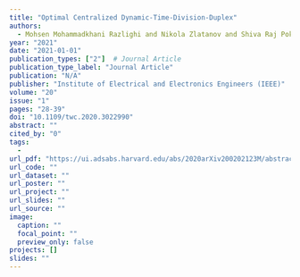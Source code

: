 ```yaml
---
title: "Optimal Centralized Dynamic-Time-Division-Duplex"
authors:
  - Mohsen Mohammadkhani Razlighi and Nikola Zlatanov and Shiva Raj Pokhrel and Petar Popovski
year: "2021"
date: "2021-01-01"
publication_types: ["2"]  # Journal Article
publication_type_label: "Journal Article"
publication: "N/A"
publisher: "Institute of Electrical and Electronics Engineers (IEEE)"
volume: "20"
issue: "1"
pages: "28-39"
doi: "10.1109/twc.2020.3022990"
abstract: ""
cited_by: "0"
tags:
  - 
url_pdf: "https://ui.adsabs.harvard.edu/abs/2020arXiv200202123M/abstract"
url_code: ""
url_dataset: ""
url_poster: ""
url_project: ""
url_slides: ""
url_source: ""
image:
  caption: ""
  focal_point: ""
  preview_only: false
projects: []
slides: ""
---
```

